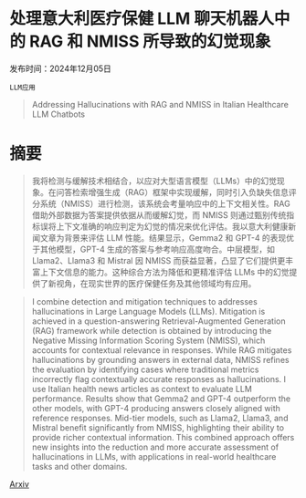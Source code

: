 # 处理意大利医疗保健 LLM 聊天机器人中的 RAG 和 NMISS 所导致的幻觉现象

发布时间：2024年12月05日

`LLM应用`

> Addressing Hallucinations with RAG and NMISS in Italian Healthcare LLM Chatbots

# 摘要

> 我将检测与缓解技术相结合，以应对大型语言模型（LLMs）中的幻觉现象。在问答检索增强生成（RAG）框架中实现缓解，同时引入负缺失信息评分系统（NMISS）进行检测，该系统会考量响应中的上下文相关性。RAG 借助外部数据为答案提供依据从而缓解幻觉，而 NMISS 则通过甄别传统指标误将上下文准确的响应判定为幻觉的情况来优化评估。我以意大利健康新闻文章为背景来评估 LLM 性能。结果显示，Gemma2 和 GPT-4 的表现优于其他模型，GPT-4 生成的答案与参考响应高度吻合。中层模型，如 Llama2、Llama3 和 Mistral 因 NMISS 而获益显著，凸显了它们提供更丰富上下文信息的能力。这种综合方法为降低和更精准评估 LLMs 中的幻觉提供了新视角，在现实世界的医疗保健任务及其他领域均有应用。

> I combine detection and mitigation techniques to addresses hallucinations in Large Language Models (LLMs). Mitigation is achieved in a question-answering Retrieval-Augmented Generation (RAG) framework while detection is obtained by introducing the Negative Missing Information Scoring System (NMISS), which accounts for contextual relevance in responses. While RAG mitigates hallucinations by grounding answers in external data, NMISS refines the evaluation by identifying cases where traditional metrics incorrectly flag contextually accurate responses as hallucinations. I use Italian health news articles as context to evaluate LLM performance. Results show that Gemma2 and GPT-4 outperform the other models, with GPT-4 producing answers closely aligned with reference responses. Mid-tier models, such as Llama2, Llama3, and Mistral benefit significantly from NMISS, highlighting their ability to provide richer contextual information. This combined approach offers new insights into the reduction and more accurate assessment of hallucinations in LLMs, with applications in real-world healthcare tasks and other domains.

[Arxiv](https://arxiv.org/abs/2412.04235)